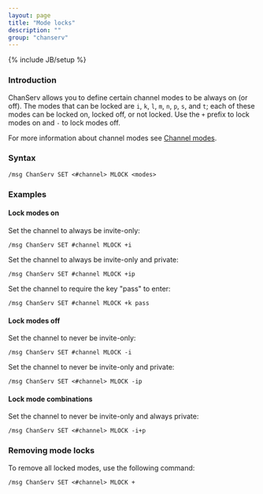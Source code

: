 ```yaml
---
layout: page
title: "Mode locks"
description: ""
group: "chanserv"
---
```

{% include JB/setup %}

### Introduction

ChanServ allows you to define certain channel modes to be always on (or off).
The modes that can be locked are `i`, `k`, `l`, `m`, `n`, `p`,
`s`, and `t`; each of these modes can be locked on, locked off, or not
locked. Use the `+` prefix to lock modes on and `-` to lock modes off.

For more information about channel modes see [Channel modes](../modes/channel.html).


### Syntax

    /msg ChanServ SET <#channel> MLOCK <modes>


### Examples

#### Lock modes on

Set the channel to always be invite-only:

    /msg ChanServ SET #channel MLOCK +i

Set the channel to always be invite-only and private:

    /msg ChanServ SET #channel MLOCK +ip

Set the channel to require the key "pass" to enter:

    /msg ChanServ SET #channel MLOCK +k pass

#### Lock modes off

Set the channel to never be invite-only:

    /msg ChanServ SET #channel MLOCK -i

Set the channel to never be invite-only and private:

    /msg ChanServ SET <#channel> MLOCK -ip

#### Lock mode combinations

Set the channel to never be invite-only and always private:

    /msg ChanServ SET <#channel> MLOCK -i+p


### Removing mode locks

To remove all locked modes, use the following command:

    /msg ChanServ SET <#channel> MLOCK +
